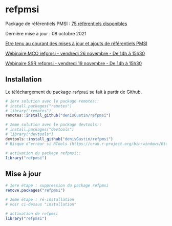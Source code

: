 
<!-- README.md is generated from README.Rmd. Please edit that file -->

# refpmsi

Package de référentiels PMSI : [75 référentiels
disponibles](https://denisgustin.github.io/refpmsi/articles/liste_ref.html)

Dernière mise à jour : 08 octobre 2021

[Etre tenu au courant des mises à jour et ajouts de référentiels
PMSI](http://www.lespmsi.com/r-et-pmsi/)

[Webinaire MCO refpmsi - vendredi 26 novembre - De 14h
à 15h30](https://www.lespmsi.com/webinaire-mco-refpmsi-vendredi-26-novembre-2021-de-14h-a-15h30/)

[Webinaire SSR refpmsi - vendredi 19 novembre - De 14h
à 15h30](https://www.lespmsi.com/webinaire-ssr-refpmsi-vendredi-19-novembre-2021-de-14h-a-15h30/)

## Installation

Le téléchargement du package `refpmsi` se fait à partir de Github.

``` r
# 1ere solution avec le package remotes::
# install.packages("remotes")
# library("remotes")
remotes::install_github("denisGustin/refpmsi")

# 2eme solution avec le package devtools::
# install.packages("devtools")
# library("devtools")
devtools::install_github("denisGustin/refpmsi")
# Risque d'erreur si RTools (https://cran.r-project.org/bin/windows/Rtools/) n'est pas installé

# activation du package refpmsi::
library("refpmsi")
```

## Mise à jour

``` r
# 1ere étape : suppression du package refpmsi
remove.packages("refpmsi")

# 2eme étape : ré-installation
# voir ci-dessus "installation"

# activation de refpmsi
library("refpmsi")
```

